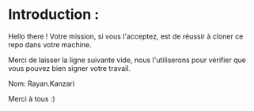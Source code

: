 # Introduction :

Hello there ! Votre mission, si vous l'acceptez, est de réussir à cloner ce repo dans votre machine.

Merci de laisser la ligne suivante vide, nous l'utiliserons pour vérifier que vous pouvez bien signer votre travail.

Nom: Rayan.Kanzari

Merci à tous :)
